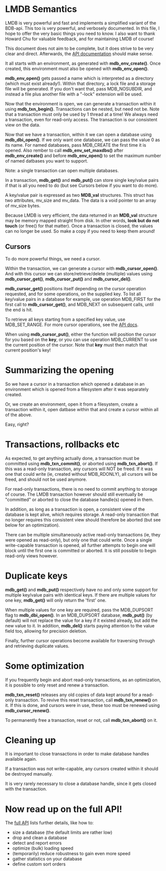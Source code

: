 # LMDB Semantics
LMDB is very powerful and fast and implements a simplified variant of the
BDB-api. This too is very powerful, and verbosely documented. In this file,
I hope to offer the very basic things you need to know. I also want to thank
Howard Chu for valuable feedback, and for maintaining LMDB of course!

This document does not aim to be complete, but it does strive to be very clear
and direct. Afterwards, the [API documentation](http://symas.com/mdb/doc/group__mdb.html#details)
should make sense.

It all starts with an environment, as generated with **mdb\_env\_create()**.
Once created, this environment must also be opened with **mdb\_env\_open()**.

**mdb\_env\_open()** gets passed a name which is interpreted as a directory
(which must exist already!).  Within that directory, a lock file and a
storage file will be generated.  If you don't want that, pass MDB\_NOSUBDIR,
and instead a file plus another file with a "-lock" extension will be used.

Now that the environment is open, we can generate a transaction within it
using **mdb\_txn\_begin()**.  Transactions can be nested, but need not be. 
Note that a transaction must only be used by 1 thread at a time!  We always
need a transaction, even for read-only access. The transaction is our consistent
view on the data.

Now that we have a transaction, within it we can open a database using
**mdb\_dbi\_open()**. If we only want one database, we can pass the value 0
as its name.  For named databases, pass MDB\_CREATE the first time it is
opened.  Also rember to call **mdb\_env\_set\_maxdbs()** after
**mdb\_env\_create()** and before **mdb\_env\_open()** to set the maximum
number of named datbases you want to support.

Note: a single transaction can open multiple databases.

In a transaction, **mdb\_get()** and **mdb\_put()** can store single key/value pairs
if that is all you need to do (but see Cursors below if you want to do more).

A key/value pair is expressed as two **MDB\_val** structures. This struct
has two attributes, mv\_size and mv\_data. The data is a void pointer to an
array of mv\_size bytes. 

Because LMDB is very efficient, the data returned in an **MDB\_val** structure
may be memory mapped straight from disk. In other words, **look but do not
touch** (or free() for that matter). Once a transaction is closed, the
values can no longer be used. So make a copy if you need to keep them
around!

## Cursors
To do more powerful things, we need a cursor.

Within the transaction, we can generate a cursor with **mdb\_cursor\_open()**.  And
with this cursor we can store/retrieve/delete (multiple) values using
**mdb\_cursor\_get()**, **mdb\_cursor\_put()** and **mdb\_cursor\_del()**.

**mdb\_cursor\_get()** positions itself depending on the cursor operation
requested, and for some operations, on the supplied key. To list all
key/value pairs in a database for example, use operation MDB\_FIRST for the
first call to **mdb\_cursor\_get()**, and MDB\_NEXT on subsequent calls,
until the end is hit.

To retrieve all keys starting from a specified key value, use
MDB\_SET\_RANGE.  For more cursor operations, see the [API
docs](http://symas.com/mdb/doc/group__mdb.html).

When using **mdb\_cursor\_put()**, either the function will position the
cursor for you based on the **key**, or you can use operation MDB\_CURRENT 
to use the current position of the cursor. Note that **key** must then match
that current position's key!

# Summarizing the opening

So we have a cursor in a transaction which opened a database in an
environment which is opened from a filesystem after it was separately created.

Or, we create an environment, open it from a filesystem, create a
transaction within it, open datbase within that and create a cursor within
all of the above.

Easy, right? 

# Transactions, rollbacks etc
As expected, to get anything actually done, a transaction must be committed
using **mdb\_txn\_commit()**, or aborted using **mdb\_txn\_abort()**.  If
this was a read-only transaction, any cursors will NOT be freed.  If it was
one that could write (ie, created without MDB_RDONLY), all cursors will be
freed, and should not be used anymore.

For read-only transactions, there is no need to commit anything to storage
of course. The LMDB transaction however should still eventually be
"committed" or aborted to close the database handle(s) opened in them.

In addition, as long as a transaction is open, a consistent view of the database
is kept alive, which requires storage. A read-only transaction that no
longer requires this consistent view should therefore be aborted (but see
below for an optimization).

There can be multiple simultaneously active read-only transactions (ie, they
were opened as read-only), but only one that could write. Once a single write-capable
transaction is opened, all further attempts to begin one will block until the first
one is committed or aborted. It is still possible to begin read-only views
however.

# Duplicate keys
**mdb\_get()** and **mdb\_put()** respectively have no and only some support for
multiple key/value pairs with identical keys. If there are multiple values
for one key, **mdb\_get()** will only return the 'first' one.

When multiple values for one key are required, pass the MDB\_DUPSORT flag to
**mdb\_dbi\_open()**. In an MDB\_DUPSORT database, **mdb\_put()** (by
default) will not replace the value for a key if it existed already, but add
the new value to it.  In addition, **mdb\_del()** starts paying attention to
the value field too, allowing for precision deletion.

Finally, further cursor operations become available for traversing through
and retrieving duplicate values.

# Some optimization
If you frequently begin and abort read-only transactions, as an optimization,
it is possible to only reset and renew a transaction. 

**mdb\_txn\_reset()** releases any old copies of data kept around for a
read-only transaction.  To revive this reset transaction, call
**mdb\_txn\_renew()** on it.  If this is done, and cursors were in use,
these too must be renewed using **mdb\_cursor\_renew()**.

To permanently free a transaction, reset or not, call
**mdb\_txn\_abort()** on it.

# Cleaning up
It is important to close transactions in order to make database handles
available again.

If a transaction was not write-capable, any cursors created within it should
be destroyed manually.

It is very rarely necessary to close a database handle, since it gets closed
with the transaction.

# Now read up on the full API!

The [full API](http://symas.com/mdb/doc/group__mdb.html#details) lists
further details, like how to:

  * size a database (the default limits are rather low)
  * drop and clean a database
  * detect and report errors 
  * optimize (bulk) loading speed
  * (temporarily) reduce robustness to gain even more speed
  * gather statistics on your database
  * define custom sort orders
  

